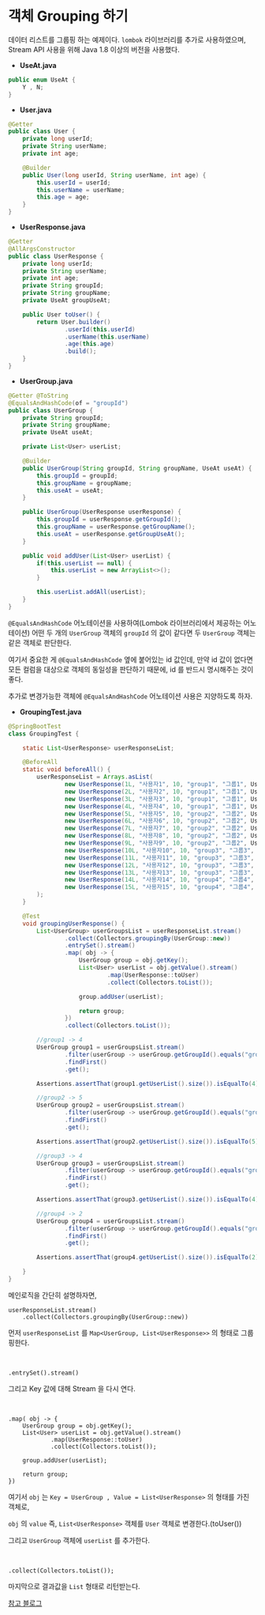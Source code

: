 # 객체 Grouping 하기

데이터 리스트를 그룹핑 하는 예제이다.
```lombok``` 라이브러리를 추가로 사용하였으며, Stream API 사용을 위해 Java 1.8 이상의 버전을 사용했다.

- **UseAt.java**

```java
public enum UseAt {
    Y , N;
}
```

- **User.java**

```java
@Getter
public class User {
    private long userId;
    private String userName;
    private int age;

    @Builder
    public User(long userId, String userName, int age) {
        this.userId = userId;
        this.userName = userName;
        this.age = age;
    }
}
```

- **UserResponse.java**

```java
@Getter
@AllArgsConstructor
public class UserResponse {
    private long userId;
    private String userName;
    private int age;
    private String groupId;
    private String groupName;
    private UseAt groupUseAt;

    public User toUser() {
        return User.builder()
                .userId(this.userId)
                .userName(this.userName)
                .age(this.age)
                .build();
    }
}
```


- **UserGroup.java**

```java
@Getter @ToString
@EqualsAndHashCode(of = "groupId")
public class UserGroup {
    private String groupId;
    private String groupName;
    private UseAt useAt;

    private List<User> userList;

    @Builder
    public UserGroup(String groupId, String groupName, UseAt useAt) {
        this.groupId = groupId;
        this.groupName = groupName;
        this.useAt = useAt;
    }

    public UserGroup(UserResponse userResponse) {
        this.groupId = userResponse.getGroupId();
        this.groupName = userResponse.getGroupName();
        this.useAt = userResponse.getGroupUseAt();
    }

    public void addUser(List<User> userList) {
        if(this.userList == null) {
            this.userList = new ArrayList<>();
        }

        this.userList.addAll(userList);
    }
}
```

```@EqualsAndHashCode``` 어노테이션을 사용하여(Lombok 라이브러리에서 제공하는 어노테이션)
어떤 두 개의 ```UserGroup``` 객체의 ```groupId``` 의 값이 같다면 두 ```UserGroup``` 객체는 같은 객체로 판단한다.

여기서 중요한 게 ```@EqualsAndHashCode``` 옆에 붙어있는 id 값인데, 만약 id 값이 없다면 모든 컬럼을 대상으로 객체의 동일성을 판단하기 때문에, id 를 반드시 명시해주는 것이 좋다.

추가로 변경가능한 객체에 ```@EqualsAndHashCode``` 어노테이션 사용은 지양하도록 하자.


- **GroupingTest.java**

```java
@SpringBootTest
class GroupingTest {

	static List<UserResponse> userResponseList;

	@BeforeAll
	static void beforeAll() {
		userResponseList = Arrays.asList(
				new UserResponse(1L, "사용자1", 10, "group1", "그룹1", UseAt.Y),
				new UserResponse(2L, "사용자2", 10, "group1", "그룹1", UseAt.Y),
				new UserResponse(3L, "사용자3", 10, "group1", "그룹1", UseAt.Y),
				new UserResponse(4L, "사용자4", 10, "group1", "그룹1", UseAt.Y),
				new UserResponse(5L, "사용자5", 10, "group2", "그룹2", UseAt.Y),
				new UserResponse(6L, "사용자6", 10, "group2", "그룹2", UseAt.Y),
				new UserResponse(7L, "사용자7", 10, "group2", "그룹2", UseAt.Y),
				new UserResponse(8L, "사용자8", 10, "group2", "그룹2", UseAt.Y),
				new UserResponse(9L, "사용자9", 10, "group2", "그룹2", UseAt.Y),
				new UserResponse(10L, "사용자10", 10, "group3", "그룹3", UseAt.Y),
				new UserResponse(11L, "사용자11", 10, "group3", "그룹3", UseAt.Y),
				new UserResponse(12L, "사용자12", 10, "group3", "그룹3", UseAt.Y),
				new UserResponse(13L, "사용자13", 10, "group3", "그룹3", UseAt.Y),
				new UserResponse(14L, "사용자14", 10, "group4", "그룹4", UseAt.Y),
				new UserResponse(15L, "사용자15", 10, "group4", "그룹4", UseAt.Y)
		);
	}

	@Test
	void groupingUserResponse() {
		List<UserGroup> userGroupsList = userResponseList.stream()
				.collect(Collectors.groupingBy(UserGroup::new))
				.entrySet().stream()
				.map( obj -> {
					UserGroup group = obj.getKey();
					List<User> userList = obj.getValue().stream()
							.map(UserResponse::toUser)
							.collect(Collectors.toList());

					group.addUser(userList);

					return group;
                })
                .collect(Collectors.toList());

		//group1 -> 4
		UserGroup group1 = userGroupsList.stream()
				.filter(userGroup -> userGroup.getGroupId().equals("group1"))
				.findFirst()
				.get();

		Assertions.assertThat(group1.getUserList().size()).isEqualTo(4);

		//group2 -> 5
		UserGroup group2 = userGroupsList.stream()
				.filter(userGroup -> userGroup.getGroupId().equals("group2"))
				.findFirst()
				.get();

		Assertions.assertThat(group2.getUserList().size()).isEqualTo(5);

		//group3 -> 4
		UserGroup group3 = userGroupsList.stream()
				.filter(userGroup -> userGroup.getGroupId().equals("group3"))
				.findFirst()
				.get();

		Assertions.assertThat(group3.getUserList().size()).isEqualTo(4);

		//group4 -> 2
		UserGroup group4 = userGroupsList.stream()
				.filter(userGroup -> userGroup.getGroupId().equals("group4"))
				.findFirst()
				.get();

		Assertions.assertThat(group4.getUserList().size()).isEqualTo(2);

	}
}
```

메인로직을 간단히 설명하자면, 
```
userResponseList.stream()
    .collect(Collectors.groupingBy(UserGroup::new))
```

먼저 ```userResponseList``` 를 ```Map<UserGroup, List<UserResponse>>``` 의 형태로 그룹핑한다.

<br/>

```
.entrySet().stream()
```

그리고 Key 값에 대해 Stream 을 다시 연다.

<br/>

```
.map( obj -> {
    UserGroup group = obj.getKey();
    List<User> userList = obj.getValue().stream()
            .map(UserResponse::toUser)
            .collect(Collectors.toList());

    group.addUser(userList);

    return group;
})
```

여기서 ```obj``` 는 ```Key = UserGroup , Value = List<UserResponse>``` 의 형태를 가진 객체로,

```obj``` 의 ```value``` 즉, ```List<UserResponse>``` 객체를 ```User``` 객체로 변경한다.(toUser())

그리고 ```UserGroup``` 객체에 ```userList``` 를 추가한다.

<br/>

```
.collect(Collectors.toList());
```

마지막으로 결과값을 ```List``` 형태로 리턴받는다.



[참고 블로그](https://kwonnam.pe.kr/wiki/java/lombok/pitfall)